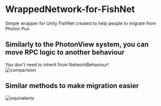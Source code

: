 # WrappedNetwork-for-FishNet
 Simple wrapper for Unity FishNet created to help people to migrate from Photon Pun   
   
## Similarly to the PhotonView system, you can move RPC logic to another behaviour   
 You don't need to inherit from NetworkBehaviour!  
![comparision](https://github.com/Wahares/WrappedNetwork-for-FishNet/assets/102261228/ace9093a-3444-4701-914a-7237d7a7bdad)

## Similar methods to make migration easier  
![equivalents](https://github.com/Wahares/WrappedNetwork-for-FishNet/assets/102261228/372e5790-1186-459d-8d71-3b6565e079ef)
